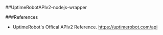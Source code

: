 ##UptimeRobotAPIv2-nodejs-wrapper

###References
* UptimeRobot's Offical APIv2 Reference. https://uptimerobot.com/api
